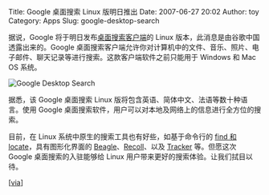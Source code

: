 Title: Google 桌面搜索 Linux 版明日推出
Date: 2007-06-27 20:02
Author: toy
Category: Apps
Slug: google-desktop-search

据说，Google 将于明日发布[桌面搜索客户端](http://desktop.google.com/)的
Linux 版本，此消息是由谷歌中国透露出来的。Google
桌面搜索客户端允许你对计算机中的文件、音乐、照片、电子邮件、聊天记录等进行搜索。这款客户端软件之前只能用于
Windows 和 Mac OS 系统。

![Google Desktop
Search](http://i.linuxtoy.org/i/logo/google-desktop.gif)

据悉，该 Google 桌面搜索 Linux
版将包含英语、简体中文、法语等数十种语言。使用 Google
桌面搜索软件，用户可以对本地及网络上的信息进行全方位的搜索。

目前，在 Linux 系统中原生的搜索工具也有好些，如基于命令行的 [find 和
locate](http://linuxtoy.org/archives/locate-and-find.html)，具有图形化界面的
[Beagle](http://linuxtoy.org/archives/beagle.html)、[Recoll](http://linuxtoy.org/archives/recoll.html)、以及
[Tracker](http://linuxtoy.org/archives/tracker.html) 等。但愿这次 Google
桌面搜索的入驻能够给 Linux 用户带来更好的搜索体验。让我们拭目以待。

[[via](http://tech.sina.com.cn/other/2007-06-27/16111586336.shtml)]
